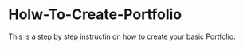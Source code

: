 # Holw-To-Create-Portfolio
This is a step by step instructin on how to create your basic Portfolio.
